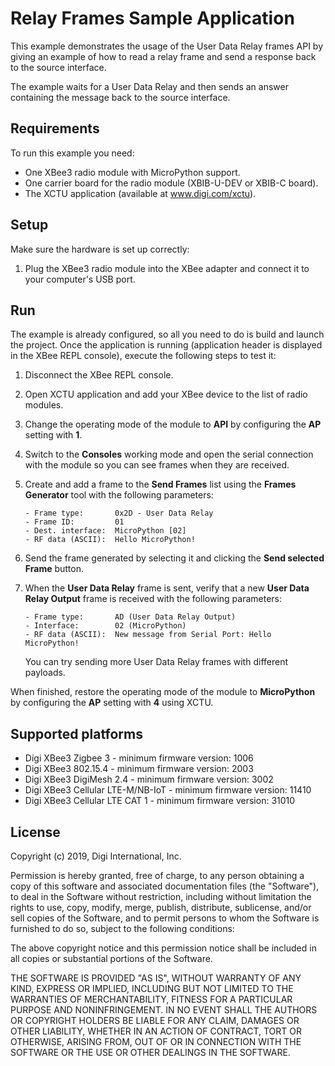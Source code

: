 Relay Frames Sample Application
===============================

This example demonstrates the usage of the User Data Relay frames API by giving
an example of how to read a relay frame and send a response back to the source
interface.

The example waits for a User Data Relay and then sends an answer containing the
message back to the source interface.

Requirements
------------

To run this example you need:

* One XBee3 radio module with MicroPython support.
* One carrier board for the radio module (XBIB-U-DEV or XBIB-C board).
* The XCTU application (available at www.digi.com/xctu).

Setup
-----

Make sure the hardware is set up correctly:

1. Plug the XBee3 radio module into the XBee adapter and connect it to your
   computer's USB port.

Run
---

The example is already configured, so all you need to do is build and launch
the project. Once the application is running (application header is displayed
in the XBee REPL console), execute the following steps to test it:

1. Disconnect the XBee REPL console.
2. Open XCTU application and add your XBee device to the list of radio modules.
3. Change the operating mode of the module to **API** by configuring the **AP** 
   setting with **1**.
4. Switch to the **Consoles** working mode and open the serial connection with
   the module so you can see frames when they are received.
5. Create and add a frame to the **Send Frames** list using the **Frames
   Generator** tool with the following parameters:
   
       - Frame type:       0x2D - User Data Relay
       - Frame ID:         01
       - Dest. interface:  MicroPython [02]
       - RF data (ASCII):  Hello MicroPython!
   
6. Send the frame generated by selecting it and clicking the **Send selected
   Frame** button.
7. When the **User Data Relay** frame is sent, verify that a new **User Data 
   Relay Output** frame is received with the following parameters:

       - Frame type:       AD (User Data Relay Output)
       - Interface:        02 (MicroPython)
       - RF data (ASCII):  New message from Serial Port: Hello MicroPython!
       
   You can try sending more User Data Relay frames with different payloads.

When finished, restore the operating mode of the module to **MicroPython**
by configuring the **AP** setting with **4** using XCTU. 

Supported platforms
-------------------

* Digi XBee3 Zigbee 3 - minimum firmware version: 1006
* Digi XBee3 802.15.4 - minimum firmware version: 2003
* Digi XBee3 DigiMesh 2.4 - minimum firmware version: 3002
* Digi XBee3 Cellular LTE-M/NB-IoT - minimum firmware version: 11410
* Digi XBee3 Cellular LTE CAT 1 - minimum firmware version: 31010

License
-------

Copyright (c) 2019, Digi International, Inc.

Permission is hereby granted, free of charge, to any person obtaining a copy
of this software and associated documentation files (the "Software"), to deal
in the Software without restriction, including without limitation the rights
to use, copy, modify, merge, publish, distribute, sublicense, and/or sell
copies of the Software, and to permit persons to whom the Software is
furnished to do so, subject to the following conditions:

The above copyright notice and this permission notice shall be included in all
copies or substantial portions of the Software.

THE SOFTWARE IS PROVIDED "AS IS", WITHOUT WARRANTY OF ANY KIND, EXPRESS OR
IMPLIED, INCLUDING BUT NOT LIMITED TO THE WARRANTIES OF MERCHANTABILITY,
FITNESS FOR A PARTICULAR PURPOSE AND NONINFRINGEMENT. IN NO EVENT SHALL THE
AUTHORS OR COPYRIGHT HOLDERS BE LIABLE FOR ANY CLAIM, DAMAGES OR OTHER
LIABILITY, WHETHER IN AN ACTION OF CONTRACT, TORT OR OTHERWISE, ARISING FROM,
OUT OF OR IN CONNECTION WITH THE SOFTWARE OR THE USE OR OTHER DEALINGS IN THE
SOFTWARE.
